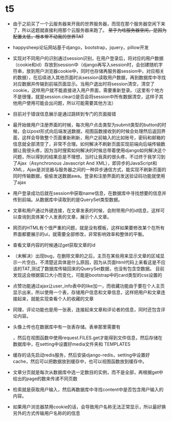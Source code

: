 # t5
* 由于之前买了一个云服务器来开我的世界服务器，而现在那个服务器空闲下来了，所以这题就直接利用那个云服务器来跑了。
  ~~至于为啥服务器空闲，是因为配置太低，根本带不动我的世界TAT~~
  
* happysheep论坛网站基于django，bootstrap，jquery，pillow开发

* 实现对不同用户的识别通过session识别，在用户登录后，将对应的用户数据（cookie和id）存放到session中（django再写入session时，会创建随机字符串，放到用户浏览器cookie中，同时也存储再服务器session中，对应相关的数据），在后续进入其他页面时从session读取用户数据，再到数据库中寻找对应数据并传输到前端页面显示。当用户退出时将session清空，清空了cookie，这样用户就不能直接进入用户界面，需要重新登录。（这里有个地方不是很懂，就是session.clear()是否会将session中所有数据清空，这样子其他用户使用可能会出问题，所以可能需要其他方法）
* 目前对于错误信息展示是通过跳转到专门的页面报错
* 最开始做用户注册界面的时候，每次用户点击类型为submit类型的button的时候，会以post形式向后端发送数据，视图函数接收到的时候会处理然后返回界面，这样会导致整个页面重新刷新，用户之前输入的比如账号，密码和邮箱的信息就全部清空了，非常不合理。如何解决不刷新页面实现前端向后端传输数据让我很头疼，因为当时搜索如何解决的时候总带着使用django如何解决这个问题，所以得到的结果总是不理想，当时让我真的很头疼，不过终于我学习到了Ajax（Asynchronous Javascript And XML），即异步的JavaScript和XML，Ajax是浏览器与服务器之间的一种异步通信方式，能实现不刷新页面的同时传输数据，偷偷发送数据awa。登录和注册界面的发送验证码功能就使用了ajax
* 用户登录成功后就在session中获取name信息，在数据库中寻找想要的信息并传到前端。从数据库中读取到的是QuerySet类型数据。
* 文章和用户通过外键连接，在文章发表的时候，会附带用户的id信息，这样可以查询到具体某个人发表的文章，展示个人文章。
* 网页的HTML有个很严重的问题，就是没有模板，这样如果要修改某个在所有界面都要展示的ui，就需要全部修改，非常影响效率和整体的平衡。
* 查看文章内容的时候通过get获取文章的id
* （未解决）出现bug，在删除文章的之后，主页在某些用来显示文章的区域显示一片空白。不清楚这具体是什么原因，因为从页面html代码上来看这是不应该的TAT,测试了数据库传输回来的QuerySet数据，也没有包含空数据。 目前发现这会根据窗口大小而变化，可能是bootstrap中的card类型的css设置的
* 点赞功能通过ajax让user_info表中的like加一，而收藏功能由于要在个人主页显示出来，所以使用一个表，存储用户信息和文章信息，这样把用户和文章连接起来，就能实现查看个人的收藏的文章
* 同理，评论功能也是用一张表，连接起来文章和评论者的信息，同时还包含评论内容。
* 头像上传也在数据库中有一张表存储。表单那里需要有<form method = "post" enctype = "multipart/form-data">，然后在视图函数中使用request.FILES.get才能得到文件信息，然后存储在数据库中，在setting中设置好media文件夹和
TEMPLATES
* 缓存的话先启动redis服务，然后安装django-redis，setting中设置好cache，然后可以把数据放到缓存中，也可以视图函数放到缓存中。
* 文章分页就是每次从数据库中选一定数目的实例，而不是全部，再根据get中给出的page的数来传递不同页数
* 检索就是获取用户输入，然后再数据库中寻找content中是否包含用户输入的内容。
* 如果用户浏览器禁用cookie的话，会导致用户名称无法正常显示，所以最好换另外的方式传输用户名称的的信息


